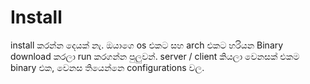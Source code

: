 # Install

install කරන්න දෙයක් නැ. ඔයාගෙ os එකට සහ arch එකට හරියන Binary download කරලා run කරගන්න පුලුවන්. server / client කියලා වෙනසක් එකම binary එක, වෙනස තියෙන්නෙ configurations වල.
